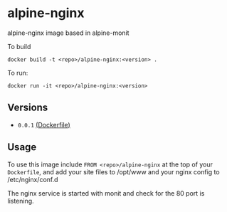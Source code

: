alpine-nginx
=============

alpine-nginx image based in alpine-monit

To build

```
docker build -t <repo>/alpine-nginx:<version> .
```

To run:

```
docker run -it <repo>/alpine-nginx:<version> 
```

## Versions

- `0.0.1` [(Dockerfile)](https://github.com/rawmind0/alpine-nginx/blob/master/Dockerfile)

## Usage

To use this image include `FROM <repo>/alpine-nginx` at the top of your `Dockerfile`, and add your site files to /opt/www and your nginx config to /etc/nginx/conf.d

The nginx service is started with monit and check for the 80 port is listening.
